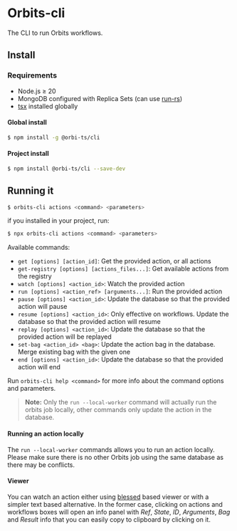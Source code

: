 # Orbits-cli

The CLI to run Orbits workflows.

## Install

### Requirements

- Node.js ≥ 20
- MongoDB configured with Replica Sets (can use [run-rs](https://github.com/vkarpov15/run-rs))
- [tsx](https://github.com/privatenumber/tsx) installed globally

#### Global install

```sh
$ npm install -g @orbi-ts/cli
```

#### Project install

```sh
$ npm install @orbi-ts/cli --save-dev
```

## Running it

```sh
$ orbits-cli actions <command> <parameters>
```

if you installed in your project, run:

```sh
$ npx orbits-cli actions <command> <parameters>
```

Available commands:

- `get [options] [action_id]`: Get the provided action, or all actions
- `get-registry [options] [actions_files...]`: Get available actions from the registry
- `watch [options] <action_id>`: Watch the provided action
- `run [options] <action_ref> [arguments...]`: Run the provided action
- `pause [options] <action_id>`: Update the database so that the provided action will pause
- `resume [options] <action_id>`: Only effective on workflows. Update the database so that the provided action will resume
- `replay [options] <action_id>`: Update the database so that the provided action will be replayed
- `set-bag <action_id> <bag>`: Update the action bag in the database. Merge existing bag with the given one
- `end [options] <action_id>`: Update the database so that the provided action will end

Run `orbits-cli help <command>` for more info about the command options and parameters.

> **Note:** Only the `run --local-worker` command will actually run the orbits job locally, other commands only update the action in the database.

#### Running an action locally

The `run --local-worker` commands allows you to run an action locally. Please make sure there is no other Orbits job using the same database as there may be conflicts.

#### Viewer

You can watch an action either using [blessed](https://github.com/chjj/blessed) based viewer or with a simpler text based alternative. In the former case, clicking on actions and workflows boxes will open an info panel with _Ref_, _State_, _ID_, _Arguments_, _Bag_ and _Result_ info that you can easily copy to clipboard by clicking on it.
